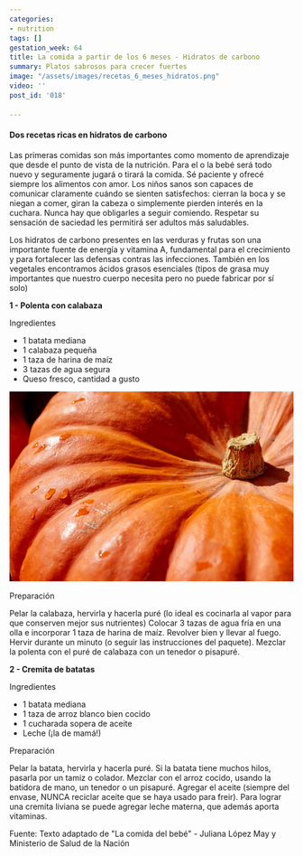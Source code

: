 ```yaml
---
categories:
- nutrition
tags: []
gestation_week: 64
title: La comida a partir de los 6 meses - Hidratos de carbono
summary: Platos sabrosos para crecer fuertes
image: "/assets/images/recetas_6_meses_hidratos.png"
video: ''
post_id: '018'

---
```

#### Dos recetas ricas en hidratos de carbono

Las primeras comidas son más importantes como momento de aprendizaje que desde el punto de vista de la nutrición. Para el o la bebé será todo nuevo y seguramente jugará o tirará la comida. Sé paciente y ofrecé siempre los alimentos con amor. Los niños sanos son capaces de comunicar claramente cuándo se sienten satisfechos: cierran la boca y se niegan a comer, giran la cabeza o simplemente pierden interés en la cuchara. Nunca hay que obligarles a seguir comiendo. Respetar su sensación de saciedad les permitirá ser adultos más saludables.

Los hidratos de carbono presentes en las verduras y frutas son una importante fuente de energía y vitamina A, fundamental para el crecimiento y para fortalecer las defensas contras las infecciones. También en los vegetales encontramos ácidos grasos esenciales (tipos de grasa muy importantes que nuestro cuerpo necesita pero no puede fabricar por sí solo)

**1 - Polenta con calabaza**

Ingredientes

* 1 batata mediana
* 1 calabaza pequeña
* 1 taza de harina de maíz
* 3 tazas de agua segura
* Queso fresco, cantidad a gusto

![](/assets/images/g.png)

Preparación

Pelar la calabaza, hervirla y hacerla puré (lo ideal es cocinarla al vapor para que conserven mejor sus nutrientes) Colocar 3 tazas de agua fría en una olla e incorporar 1 taza de harina de maíz. Revolver bien y llevar al fuego. Hervir durante un minuto (o seguir las instrucciones del paquete). Mezclar la polenta con el puré de calabaza con un tenedor o pisapuré.

**2 - Cremita de batatas**

Ingredientes

* 1 batata mediana
* 1 taza de arroz blanco bien cocido
* 1 cucharada sopera de aceite
* Leche (¡la de mamá!)

Preparación

Pelar la batata, hervirla y hacerla puré. Si la batata tiene muchos hilos, pasarla por un tamiz o colador. Mezclar con el arroz cocido, usando la batidora de mano, un tenedor o un pisapuré. Agregar el aceite (siempre del envase, NUNCA reciclar aceite que se haya usado para freir). Para lograr una cremita liviana se puede agregar leche materna, que además aporta vitaminas.

Fuente: Texto adaptado de "La comida del bebé" - Juliana López May y Ministerio de Salud de la Nación